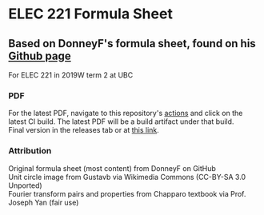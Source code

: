 # ELEC 221 Formula Sheet
## Based on DonneyF's formula sheet, found on his [Github page](https://github.com/DonneyF/formula-sheets/tree/master/ELEC%20221%20-%20Signals%20and%20Systems)

For ELEC 221 in 2019W term 2 at UBC

### PDF
For the latest PDF, navigate to this repository's [actions](https://github.com/sgoblin/elec221-formulasheet/actions) and click on the latest CI build. The latest PDF will be a build artifact under that build.  
Final version in the releases tab or at [this link](https://github.com/sgoblin/elec221-formulasheet/releases/download/v1.0.0/elec221fs.pdf).

### Attribution
Original formula sheet (most content) from DonneyF on GitHub  
Unit circle image from Gustavb via Wikimedia Commons (CC-BY-SA 3.0 Unported)  
Fourier transform pairs and properties from Chapparo textbook via Prof. Joseph Yan (fair use)
